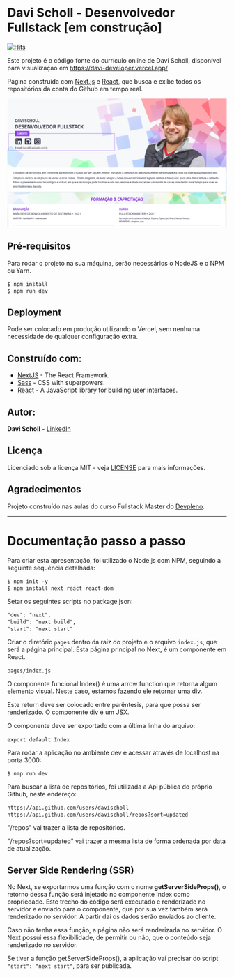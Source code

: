 # Davi Scholl - Desenvolvedor Fullstack [em construção]

[![Hits](https://hits.seeyoufarm.com/api/count/incr/badge.svg?url=https%3A%2F%2Fgithub.com%2Fdavischoll%2Fdavi-cv&count_bg=%2379C83D&title_bg=%23555555&icon=&icon_color=%23E7E7E7&title=views&edge_flat=false)](https://hits.seeyoufarm.com)

Este projeto é o código fonte do currículo online de Davi Scholl, disponível para visualizaçao em https://davi-developer.vercel.app/

Página construída com [Next.js](https://nextjs.org/) e [React](https://reactjs.org/), que busca e exibe todos os repositórios da conta do Github em tempo real.

![Preview](https://github.com/davischoll/davi-cv/blob/master/public/davi-scholl-dev.png?raw=true)

## Pré-requisitos

Para rodar o projeto na sua máquina, serão necessários o NodeJS e o NPM ou Yarn.

```
$ npm install
$ npm run dev
```

## Deployment

Pode ser colocado em produção utilizando o Vercel, sem nenhuma necessidade de qualquer configuração extra.

## Construído com:

* [NextJS](https://nextjs.org/) - The React Framework.
* [Sass](https://sass-lang.com/) - CSS with superpowers.
* [React](https://reactjs.org/) - A JavaScript library for building user interfaces.

## Autor:

**Davi Scholl** - [LinkedIn](https://www.linkedin.com/in/davischoll/)

## Licença

Licenciado sob a licença MIT - veja [LICENSE](LICENSE.md) para mais informações.

## Agradecimentos

Projeto construído nas aulas do curso Fullstack Master do [Devpleno](http://devpleno.com).

---

# Documentação passo a passo

Para criar esta apresentação, foi utilizado o Node.js com NPM, seguindo a seguinte sequência detalhada:

```
$ npm init -y
$ npm install next react react-dom
```
Setar os seguintes scripts no package.json:
```
"dev": "next",
"build": "next build",
"start": "next start"
```

Criar o diretório `pages` dentro da raiz do projeto e o arquivo `index.js`, que será a página principal. Esta página principal no Next, é um componente em React.

``
pages/index.js
``

O componente funcional Index() é uma arrow function que retorna algum elemento visual. Neste caso, estamos fazendo ele retornar uma div.

Este return deve ser colocado entre parêntesis, para que possa ser renderizado.
O componente div é um JSX.

O componente deve ser exportado com a última linha do arquivo:

``
export default Index
``

Para rodar a aplicação no ambiente dev e acessar através de localhost na porta 3000:

```
$ nmp run dev
```

Para buscar a lista de repositórios, foi utilizada a Api pública do próprio Github, neste endereço:
```
https://api.github.com/users/davischoll
https://api.github.com/users/davischoll/repos?sort=updated
```
"/repos" vai trazer a lista de repositórios.

"/repos?sort=updated" vai trazer a mesma lista de forma ordenada por data de atualização.

## Server Side Rendering (SSR)

No Next, se exportarmos uma função com o nome **getServerSideProps()**, o retorno dessa função será injetado no componente Index como propriedade. Este trecho do código será executado e renderizado no servidor e enviado para o componente, que por sua vez também será renderizado no servidor. A partir daí os dados serão enviados ao cliente.

Caso não tenha essa função, a página não será renderizada no servidor. O Next possui essa flexibilidade, de permitir ou não, que o conteúdo seja renderizado no servidor.

Se tiver a função getServerSideProps(), a aplicação vai precisar do script `"start": "next start"`, para ser publicada.
